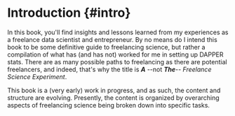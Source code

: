 # Introduction {#intro}

In this book, you'll find insights and lessons learned from my experiences as a freelance data scientist and entrepreneur. 
By no means do I intend this book to be some definitive guide to freelancing science,
but rather a compilation of what has (and has not) worked for me in setting up DAPPER stats.
There are as many possible paths to freelancing as there are potential freelancers,
and indeed, that's why the title is ***A*** --not ***The***-- *Freelance Science Experiment*.

This book is a (very early) work in progress, and as such, the content and structure are evolving.
Presently, the content is organized by overarching aspects of freelancing science being broken down into specific tasks.
